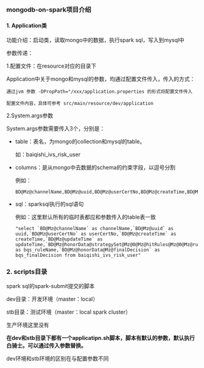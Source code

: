 ### mongodb-on-spark项目介绍

#### 1. Application类

功能介绍：启动类，读取mongo中的数据，执行spark sql，写入到mysql中

参数传递：

1.配置文件：在resource对应的目录下

Application中关于mongo和mysql的参数，均通过配置文件传入，传入的方式：

```
通过jvm 参数 -DPropPath="/xxx/application.properties 的形式将配置文件传入

配置文件内容，具体可参考 src/main/resource/dev/application
```

2.System.args参数

System.args参数需要传入3个，分别是：

- table：表名，为mongo的collection和mysql的table。
    
    如：baiqishi_ivs_risk_user

- columns：是从mongo中去数据的schema的约束字段，以逗号分割

    例如：
    
    ```
    BD@Mz@channelName,BD@Mz@uuid,BD@Mz@userCertNo,BD@Mz@createTime,BD@Mz@updateTime,BD@Mz@honorData@strategySet@Mz@0@Mz@hitRules@Mz@0@Mz@ruleName,BD@Mz@honorData@Mz@finalDecision
    ```
- sql：sparksql执行的sql语句

    例如：这里默认所有的临时表都应和参数传入的table表一致
    
    ```
    "select `BD@Mz@channelName` as channelName,`BD@Mz@uuid` as uuid,`BD@Mz@userCertNo` as userCertNo,`BD@Mz@createTime` as createTime,`BD@Mz@updateTime` as updateTime,`BD@Mz@honorData@strategySet@Mz@0@Mz@hitRules@Mz@0@Mz@ruleName` as bqs_ruleName,`BD@Mz@honorData@Mz@finalDecision` as bqs_finalDecision from baiqishi_ivs_risk_user"
    ```
    
### 2. scripts目录

spark sql的spark-submit提交的脚本

dev目录：开发环境（master：local）

stb目录：测试环境（master：local spark cluster）

生产环境这里没有

**在dev和stb目录下都有一个applicatipn.sh脚本，脚本有默认的参数，默认执行 白骑士。可以通过传入参数替换。**

dev环境和stb环境的区别在与配置参数不同

